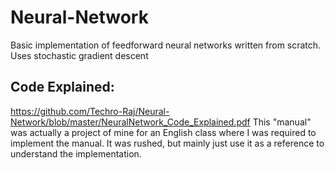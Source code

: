 # Neural-Network
Basic implementation of feedforward neural networks written from scratch.
Uses stochastic gradient descent

## Code Explained:
https://github.com/Techro-Raj/Neural-Network/blob/master/NeuralNetwork_Code_Explained.pdf 
This "manual" was actually a project of mine for an English class where I was required to implement the manual. It was rushed, but mainly just use it as a reference to understand the implementation. 
